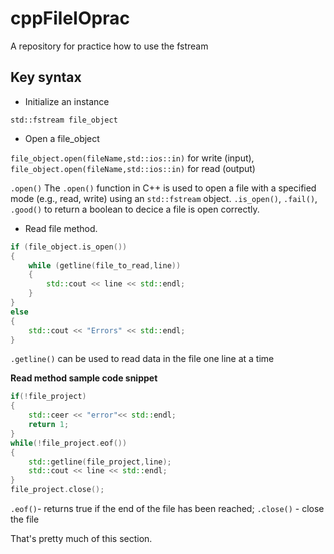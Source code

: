 # cppFileIOprac
A repository for practice how to use the fstream

## Key syntax
- Initialize an instance

`std::fstream file_object`

- Open a file_object

`file_object.open(fileName,std::ios::in)` for write (input), `file_object.open(fileName,std::ios::in)` for read (output)

`.open()` The `.open()` function in C++ is used to open a file with a specified mode (e.g., read, write) using an `std::fstream` object.
`.is_open()`, `.fail()`, `.good()` to return a boolean to decice a file is open correctly.

- Read file method.

```cpp
if (file_object.is_open())
{
    while (getline(file_to_read,line))
    {
		std::cout << line << std::endl;
    }
}
else
{
	std::cout << "Errors" << std::endl;
}

```

`.getline()` can be used to read data in the file one line at a time

**Read method sample code snippet**
```cpp
if(!file_project)
{
    std::ceer << "error"<< std::endl;
    return 1;
}
while(!file_project.eof())
{
    std::getline(file_project,line);
    std::cout << line << std::endl;
}
file_project.close();

```

`.eof()`- returns true if the end of the file has been reached;
`.close()` - close the file

That's pretty much of this section.